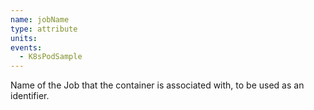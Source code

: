```yaml
---
name: jobName
type: attribute
units:
events:
  - K8sPodSample
---
```


Name of the Job that the container is associated with, to be used as an identifier.
